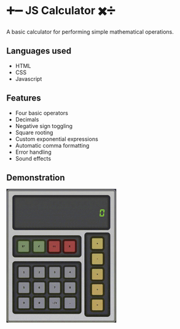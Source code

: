 # ➕➖ JS Calculator ✖️➗
A basic calculator for performing simple mathematical operations.

## Languages used
* HTML
* CSS
* Javascript

## Features
* Four basic operators
* Decimals
* Negative sign toggling
* Square rooting
* Custom exponential expressions
* Automatic comma formatting
* Error handling
* Sound effects

## Demonstration
<img src="https://github.com/KennethOnuorah/Javascript-Calculator/blob/main/src/images/tutorial.gif" width="286" height="349"/>
